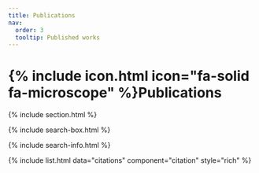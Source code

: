 ```yaml
---
title: Publications
nav:
  order: 3
  tooltip: Published works
---
```


# {% include icon.html icon="fa-solid fa-microscope" %}Publications

{% include section.html %}

{% include search-box.html %}

{% include search-info.html %}

{% include list.html data="citations" component="citation" style="rich" %}
